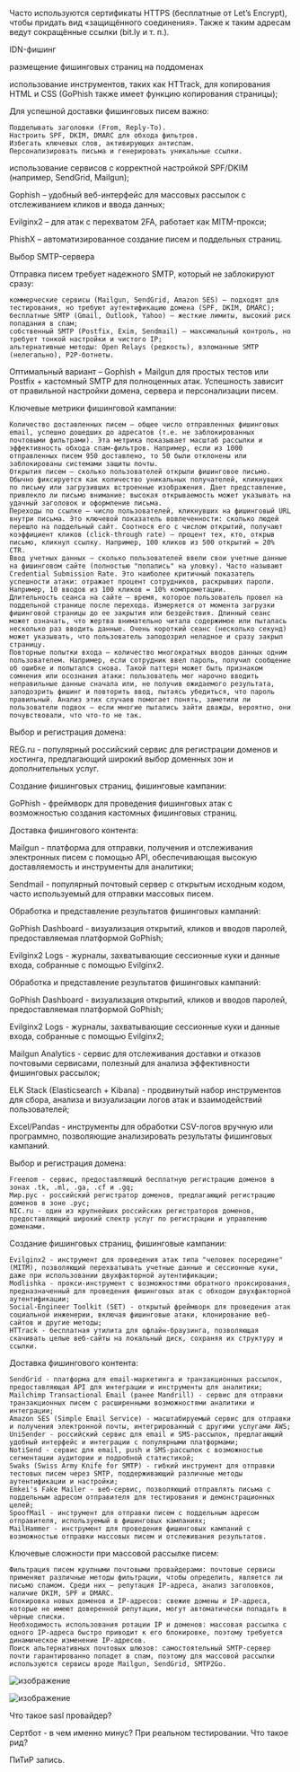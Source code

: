
Часто используются сертификаты HTTPS (бесплатные от Let’s Encrypt), чтобы придать вид «защищённого соединения». Также к таким адресам ведут сокращённые ссылки (bit.ly и т. п.).

IDN-фишинг

размещение фишинговых страниц на поддоменах

использование инструментов, таких как HTTrack, для копирования HTML и CSS (GoPhish также имеет функцию копирования страницы);

Для успешной доставки фишинговых писем важно:

    Подделывать заголовки (From, Reply-To).
    Настроить SPF, DKIM, DMARC для обхода фильтров.
    Избегать ключевых слов, активирующих антиспам.
    Персонализировать письма и генерировать уникальные ссылки.

использование сервисов с корректной настройкой SPF/DKIM (например, SendGrid, Mailgun);

Gophish – удобный веб-интерфейс для массовых рассылок с отслеживанием кликов и ввода данных;

Evilginx2 – для атак с перехватом 2FA, работает как MITM-прокси;

PhishX – автоматизированное создание писем и поддельных страниц.


Выбор SMTP-сервера

Отправка писем требует надежного SMTP, который не заблокируют сразу:

    коммерческие сервисы (Mailgun, SendGrid, Amazon SES) – подходят для тестирования, но требуют аутентификацию домена (SPF, DKIM, DMARC);
    бесплатные SMTP (Gmail, Outlook, Yahoo) – жесткие лимиты, высокий риск попадания в спам;
    собственный SMTP (Postfix, Exim, Sendmail) – максимальный контроль, но требует тонкой настройки и чистого IP;
    альтернативные методы: Open Relays (редкость), взломанные SMTP (нелегально), P2P-ботнеты.

Оптимальный вариант – Gophish + Mailgun для простых тестов или Postfix + кастомный SMTP для полноценных атак. Успешность зависит от правильной настройки домена, сервера и персонализации писем.

Ключевые метрики фишинговой кампании:

    Количество доставленных писем – общее число отправленных фишинговых email, успешно дошедших до адресатов (т.е. не заблокированных почтовыми фильтрами). Эта метрика показывает масштаб рассылки и эффективность обхода спам-фильтров. Например, если из 1000 отправленных писем 950 доставлено, то 50 были отклонены или заблокированы системами защиты почты.
    Открытия писем – сколько пользователей открыли фишинговое письмо. Обычно фиксируется как количество уникальных получателей, кликнувших по письму или загрузивших встроенные изображения. Дает представление, привлекло ли письмо внимание: высокая открываемость может указывать на удачный заголовок и оформление письма.
    Переходы по ссылке – число пользователей, кликнувших на фишинговый URL внутри письма. Это ключевой показатель вовлеченности: сколько людей перешло на поддельный сайт. Соотнося его с числом открытий, получают коэффициент кликов (click-through rate) – процент тех, кто, открыв письмо, кликнул ссылку. Например, 100 кликов из 500 открытий = 20% CTR.
    Ввод учетных данных – сколько пользователей ввели свои учетные данные на фишинговом сайте (полностью "попались" на уловку). Часто называют Credential Submission Rate. Это наиболее критичный показатель успешности атаки: отражает процент сотрудников, раскрывших пароли. Например, 10 вводов из 100 кликов = 10% компрометации.
    Длительность сеанса на сайте – время, которое пользователь провел на поддельной странице после перехода. Измеряется от момента загрузки фишинговой страницы до ее закрытия или бездействия. Длинный сеанс может означать, что жертва внимательно читала содержимое или пыталась несколько раз вводить данные. Очень короткий сеанс (несколько секунд) может указывать, что пользователь заподозрил неладное и сразу закрыл страницу.
    Повторные попытки входа – количество многократных вводов данных одним пользователем. Например, если сотрудник ввел пароль, получил сообщение об ошибке и попытался снова. Такой паттерн может быть признаком сомнения или осознания атаки: пользователь мог нарочно вводить неправильные данные сначала или, не получив ожидаемого результата, заподозрить фишинг и повторить ввод, пытаясь убедиться, что пароль правильный. Анализ этих случаев помогает понять, заметили ли пользователи подвох – если многие пытались зайти дважды, вероятно, они почувствовали, что что-то не так.


Выбор и регистрация домена:

REG.ru - популярный российский сервис для регистрации доменов и хостинга, предлагающий широкий выбор доменных зон и дополнительных услуг.

Создание фишинговых страниц, фишинговые кампании:

GoPhish - фреймворк для проведения фишинговых атак с возможностью создания кастомных фишинговых страниц.

Доставка фишингового контента:

Mailgun - платформа для отправки, получения и отслеживания электронных писем с помощью API, обеспечивающая высокую доставляемость и инструменты для аналитики;

Sendmail - популярный почтовый сервер с открытым исходным кодом, часто используемый для отправки массовых писем.

Обработка и представление результатов фишинговых кампаний:

GoPhish Dashboard - визуализация открытий, кликов и вводов паролей, предоставляемая платформой GoPhish;

Evilginx2 Logs - журналы, захватывающие сессионные куки и данные входа, собранные с помощью Evilginx2.

Обработка и представление результатов фишинговых кампаний:

GoPhish Dashboard - визуализация открытий, кликов и вводов паролей, предоставляемая платформой GoPhish;

Evilginx2 Logs - журналы, захватывающие сессионные куки и данные входа, собранные с помощью Evilginx2;

Mailgun Analytics - сервис для отслеживания доставки и отказов почтовыми сервисами, полезный для анализа эффективности фишинговых рассылок;

ELK Stack (Elasticsearch + Kibana) - продвинутый набор инструментов для сбора, анализа и визуализации логов атак и взаимодействий пользователей;

Excel/Pandas - инструменты для обработки CSV-логов вручную или программно, позволяющие анализировать результаты фишинговых кампаний.


Выбор и регистрация домена:

    Freenom - cервис, предоставляющий бесплатную регистрацию доменов в зонах .tk, .ml, .ga, .cf и .gq;
    Мир.рус - российский регистратор доменов, предлагающий регистрацию доменов в зоне .рус;
    NIC.ru - один из крупнейших российских регистраторов доменов, предоставляющий широкий спектр услуг по регистрации и управлению доменами.

Создание фишинговых страниц, фишинговые кампании:

    Evilginx2 - инструмент для проведения атак типа "человек посередине" (MITM), позволяющий перехватывать учетные данные и сессионные куки, даже при использовании двухфакторной аутентификации;
    Modlishka - прокси-инструмент с возможностями обратного проксирования, предназначенный для проведения фишинговых атак с обходом двухфакторной аутентификации;
    Social-Engineer Toolkit (SET) - открытый фреймворк для проведения атак социальной инженерии, включая фишинговые атаки, клонирование веб-сайтов и другие методы;
    HTTrack - бесплатная утилита для офлайн-браузинга, позволяющая скачивать целые веб-сайты на локальный диск, сохраняя их структуру и ссылки.

Доставка фишингового контента:

    SendGrid - платформа для email-маркетинга и транзакционных рассылок, предоставляющая API для интеграции и инструменты для аналитики;
    Mailchimp Transactional Email (ранее Mandrill) - сервис для отправки транзакционных писем с расширенными возможностями аналитики и интеграции;
    Amazon SES (Simple Email Service) - масштабируемый сервис для отправки и получения электронной почты, интегрированный с другими услугами AWS;
    UniSender - российский сервис для email и SMS-рассылок, предлагающий удобный интерфейс и интеграции с популярными платформами;
    NotiSend - сервис для email, push и SMS-рассылок с возможностью сегментации аудитории и подробной статистикой;
    Swaks (Swiss Army Knife for SMTP) - гибкий инструмент для отправки тестовых писем через SMTP, поддерживающий различные методы аутентификации и настройки;
    Emkei's Fake Mailer - веб-сервис, позволяющий отправлять письма с поддельным адресом отправителя для тестирования и демонстрационных целей;
    SpoofMail - инструмент для отправки писем с поддельным адресом отправителя, используемый в фишинговых кампаниях;
    MailHammer - инструмент для проведения фишинговых кампаний с возможностью отправки массовых писем и отслеживания результатов.

Ключевые сложности при массовой рассылке писем:

    Фильтрация писем крупными почтовыми провайдерами: почтовые сервисы применяют различные методы фильтрации, чтобы определить, является ли письмо спамом. Среди них — репутация IP-адреса, анализ заголовков, наличие DKIM, SPF и DMARC.
    Блокировка новых доменов и IP-адресов: cвежие домены и IP-адреса, которые не имеют доверенной репутации, могут автоматически попадать в чёрные списки.
    Необходимость использования ротации IP и доменов: массовая рассылка с одного IP-адреса быстро приводит к его блокировке, поэтому требуется динамическое изменение IP-адресов.
    Поиск альтернативных почтовых шлюзов: самостоятельный SMTP-сервер почти гарантированно попадет в спам, поэтому для массовой рассылки используются сервисы вроде Mailgun, SendGrid, SMTP2Go.

![изображение](https://github.com/user-attachments/assets/e577df28-b993-4b4e-9e25-1ad627cbd8da)

![изображение](https://github.com/user-attachments/assets/0cf353e7-0acb-49a0-8c38-772bfbc0b2fb)





Что такое sasl провайдер?

Сертбот - в чем именно минус? При реальном тестировании. Что такое рид?

ПиТиР запись.

